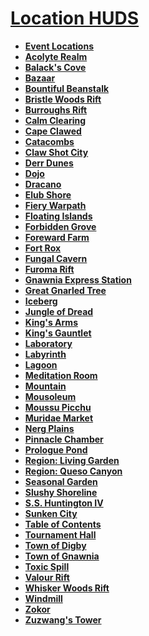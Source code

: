 # [Location HUDS](https://www.mousehuntgame.com/preferences.php?tab=mousehunt-improved-settings#mousehunt-improved-settings-location-hud)

- **[Event Locations](event-locations.md)**
- **[Acolyte Realm](acolyte-realm.md)**
- **[Balack's Cove](balacks-cove.md)**
- **[Bazaar](bazaar.md)**
- **[Bountiful Beanstalk](bountiful-beanstalk.md)**
- **[Bristle Woods Rift](bristle-woods-rift.md)**
- **[Burroughs Rift](burroughs-rift.md)**
- **[Calm Clearing](calm-clearing.md)**
- **[Cape Clawed](cape-clawed.md)**
- **[Catacombs](catacombs.md)**
- **[Claw Shot City](claw-shot-city.md)**
- **[Derr Dunes](derr-dunes.md)**
- **[Dojo](dojo.md)**
- **[Dracano](dracano.md)**
- **[Elub Shore](elub-shore.md)**
- **[Fiery Warpath](fiery-warpath.md)**
- **[Floating Islands](floating-islands.md)**
- **[Forbidden Grove](forbidden-grove.md)**
- **[Foreward Farm](foreward-farm.md)**
- **[Fort Rox](fort-rox.md)**
- **[Fungal Cavern](fungal-cavern.md)**
- **[Furoma Rift](furoma-rift.md)**
- **[Gnawnia Express Station](gnawnia-express-station.md)**
- **[Great Gnarled Tree](great-gnarled-tree.md)**
- **[Iceberg](iceberg.md)**
- **[Jungle of Dread](jungle-of-dread.md)**
- **[King's Arms](kings-arms.md)**
- **[King's Gauntlet](kings-gauntlet.md)**
- **[Laboratory](laboratory.md)**
- **[Labyrinth](labyrinth.md)**
- **[Lagoon](lagoon.md)**
- **[Meditation Room](meditation-room.md)**
- **[Mountain](mountain.md)**
- **[Mousoleum](mousoleum.md)**
- **[Moussu Picchu](moussu-picchu.md)**
- **[Muridae Market](muridae-market.md)**
- **[Nerg Plains](nerg-plains.md)**
- **[Pinnacle Chamber](pinnacle-chamber.md)**
- **[Prologue Pond](prologue-pond.md)**
- **[Region: Living Garden](region-living-garden.md)**
- **[Region: Queso Canyon](queso-canyon.md)**
- **[Seasonal Garden](seasonal-garden.md)**
- **[Slushy Shoreline](slushy-shoreline.md)**
- **[S.S. Huntington IV](ss-huntington-iv.md)**
- **[Sunken City](sunken-city.md)**
- **[Table of Contents](table-of-contents.md)**
- **[Tournament Hall](tournament-hall.md)**
- **[Town of Digby](town-of-digby.md)**
- **[Town of Gnawnia](town-of-gnawnia.md)**
- **[Toxic Spill](toxic-spill.md)**
- **[Valour Rift](valour-rift.md)**
- **[Whisker Woods Rift](whisker-woods-rift.md)**
- **[Windmill](windmill.md)**
- **[Zokor](zokor.md)**
- **[Zuzwang's Tower](zuzwangs-tower.md)**

